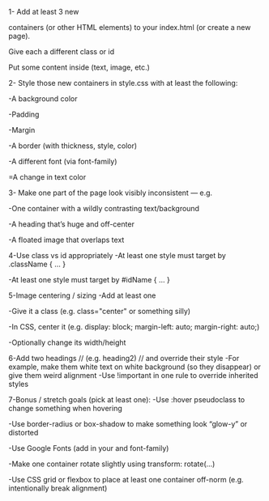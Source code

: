 1- Add at least 3 new <div> containers (or other HTML elements) to your index.html (or create a new page).

Give each a different class or id

Put some content inside (text, image, etc.)






2- Style those new containers in style.css with at least the following:

-A background color

-Padding

-Margin

-A border (with thickness, style, color)

-A different font (via font-family)

=A change in text color





3- Make one part of the page look visibly inconsistent — e.g.

-One container with a wildly contrasting text/background

-A heading that’s huge and off-center

-A floated image that overlaps text





4-Use class vs id appropriately
-At least one style must target by .className { … }

-At least one style must target by #idName { … }







5-Image centering / sizing
-Add at least one <img>

-Give it a class (e.g. class="center" or something silly)

-In CSS, center it (e.g. display: block; margin-left: auto; margin-right: auto;)

-Optionally change its width/height





6-Add two headings // (e.g. heading2) // and override their style
-For example, make them white text on white background (so they disappear) or give them weird alignment
-Use !important in one rule to override inherited styles






7-Bonus / stretch goals (pick at least one):
-Use :hover pseudoclass to change something when hovering

-Use border-radius or box-shadow to make something look “glow-y” or distorted

-Use Google Fonts (add <link> in your <head> and font-family)

-Make one container rotate slightly using transform: rotate(...)

-Use CSS grid or flexbox to place at least one container off-norm (e.g. intentionally break alignment)

